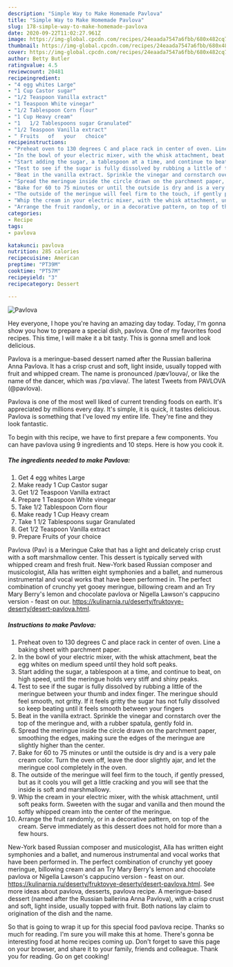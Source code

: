 ```yaml
---
description: "Simple Way to Make Homemade Pavlova"
title: "Simple Way to Make Homemade Pavlova"
slug: 178-simple-way-to-make-homemade-pavlova
date: 2020-09-22T11:02:27.961Z
image: https://img-global.cpcdn.com/recipes/24eaada7547a6fbb/680x482cq70/pavlova-recipe-main-photo.jpg
thumbnail: https://img-global.cpcdn.com/recipes/24eaada7547a6fbb/680x482cq70/pavlova-recipe-main-photo.jpg
cover: https://img-global.cpcdn.com/recipes/24eaada7547a6fbb/680x482cq70/pavlova-recipe-main-photo.jpg
author: Betty Butler
ratingvalue: 4.5
reviewcount: 20481
recipeingredient:
- "4 egg whites Large"
- "1 Cup Castor sugar"
- "1/2 Teaspoon Vanilla extract"
- "1 Teaspoon White vinegar"
- "1/2 Tablespoon Corn flour"
- "1 Cup Heavy cream"
- "1   1/2 Tablespoons sugar Granulated"
- "1/2 Teaspoon Vanilla extract"
- " Fruits   of   your   choice"
recipeinstructions:
- "Preheat oven to 130 degrees C and place rack in center of oven. Line a baking sheet with parchment paper."
- "In the bowl of your electric mixer, with the whisk attachment, beat the egg whites on medium speed until they hold soft peaks."
- "Start adding the sugar, a tablespoon at a time, and continue to beat, on high speed, until the meringue holds very stiff and shiny peaks."
- "Test to see if the sugar is fully dissolved by rubbing a little of the meringue between your thumb and index finger. The meringue should feel smooth, not gritty. If it feels gritty the sugar has not fully dissolved so keep beating until it feels smooth between your fingers"
- "Beat in the vanilla extract. Sprinkle the vinegar and cornstarch over the top of the meringue and, with a rubber spatula, gently fold in."
- "Spread the meringue inside the circle drawn on the parchment paper, smoothing the edges, making sure the edges of the meringue are slightly higher than the center."
- "Bake for 60 to 75 minutes or until the outside is dry and is a very pale cream color. Turn the oven off, leave the door slightly ajar, and let the meringue cool completely in the oven."
- "The outside of the meringue will feel firm to the touch, if gently pressed, but as it cools you will get a little cracking and you will see that the inside is soft and marshmallowy."
- "Whip the cream in your electric mixer, with the whisk attachment, until soft peaks form. Sweeten with the sugar and vanilla and then mound the softly whipped cream into the center of the meringue."
- "Arrange the fruit randomly, or in a decorative pattern, on top of the cream. Serve immediately as this dessert does not hold for more than a few hours."
categories:
- Recipe
tags:
- pavlova

katakunci: pavlova 
nutrition: 285 calories
recipecuisine: American
preptime: "PT39M"
cooktime: "PT57M"
recipeyield: "3"
recipecategory: Dessert

---
```



![Pavlova](https://img-global.cpcdn.com/recipes/24eaada7547a6fbb/680x482cq70/pavlova-recipe-main-photo.jpg)

Hey everyone, I hope you're having an amazing day today. Today, I'm gonna show you how to prepare a special dish, pavlova. One of my favorites food recipes. This time, I will make it a bit tasty. This is gonna smell and look delicious.

Pavlova is a meringue-based dessert named after the Russian ballerina Anna Pavlova. It has a crisp crust and soft, light inside, usually topped with fruit and whipped cream. The name is pronounced /pævˈloʊvə/, or like the name of the dancer, which was /ˈpɑːvləvə/. The latest Tweets from PAVLOVA (@pavlova).

Pavlova is one of the most well liked of current trending foods on earth. It's appreciated by millions every day. It's simple, it is quick, it tastes delicious. Pavlova is something that I've loved my entire life. They're fine and they look fantastic.


To begin with this recipe, we have to first prepare a few components. You can have pavlova using 9 ingredients and 10 steps. Here is how you cook it.

<!--inarticleads1-->

##### The ingredients needed to make Pavlova:

1. Get 4 egg whites Large
1. Make ready 1 Cup Castor sugar
1. Get 1/2 Teaspoon Vanilla extract
1. Prepare 1 Teaspoon White vinegar
1. Take 1/2 Tablespoon Corn flour
1. Make ready 1 Cup Heavy cream
1. Take 1   1/2 Tablespoons sugar Granulated
1. Get 1/2 Teaspoon Vanilla extract
1. Prepare  Fruits   of   your   choice


Pavlova (Pav) is a Meringue Cake that has a light and delicately crisp crust with a soft marshmallow center. This dessert is typically served with whipped cream and fresh fruit. New-York based Russian composer and musicologist, Alla has written eight symphonies and a ballet, and numerous instrumental and vocal works that have been performed in. The perfect combination of crunchy yet gooey meringue, billowing cream and an Try Mary Berry&#39;s lemon and chocolate pavlova or Nigella Lawson&#39;s cappucino version - feast on our. https://kulinarnia.ru/deserty/fruktovye-deserty/desert-pavlova.html. 

<!--inarticleads2-->

##### Instructions to make Pavlova:

1. Preheat oven to 130 degrees C and place rack in center of oven. Line a baking sheet with parchment paper.
1. In the bowl of your electric mixer, with the whisk attachment, beat the egg whites on medium speed until they hold soft peaks.
1. Start adding the sugar, a tablespoon at a time, and continue to beat, on high speed, until the meringue holds very stiff and shiny peaks.
1. Test to see if the sugar is fully dissolved by rubbing a little of the meringue between your thumb and index finger. The meringue should feel smooth, not gritty. If it feels gritty the sugar has not fully dissolved so keep beating until it feels smooth between your fingers
1. Beat in the vanilla extract. Sprinkle the vinegar and cornstarch over the top of the meringue and, with a rubber spatula, gently fold in.
1. Spread the meringue inside the circle drawn on the parchment paper, smoothing the edges, making sure the edges of the meringue are slightly higher than the center.
1. Bake for 60 to 75 minutes or until the outside is dry and is a very pale cream color. Turn the oven off, leave the door slightly ajar, and let the meringue cool completely in the oven.
1. The outside of the meringue will feel firm to the touch, if gently pressed, but as it cools you will get a little cracking and you will see that the inside is soft and marshmallowy.
1. Whip the cream in your electric mixer, with the whisk attachment, until soft peaks form. Sweeten with the sugar and vanilla and then mound the softly whipped cream into the center of the meringue.
1. Arrange the fruit randomly, or in a decorative pattern, on top of the cream. Serve immediately as this dessert does not hold for more than a few hours.


New-York based Russian composer and musicologist, Alla has written eight symphonies and a ballet, and numerous instrumental and vocal works that have been performed in. The perfect combination of crunchy yet gooey meringue, billowing cream and an Try Mary Berry&#39;s lemon and chocolate pavlova or Nigella Lawson&#39;s cappucino version - feast on our. https://kulinarnia.ru/deserty/fruktovye-deserty/desert-pavlova.html. See more ideas about pavlova, desserts, pavlova recipe. A meringue-based dessert (named after the Russian ballerina Anna Pavlova), with a crisp crust and soft, light inside, usually topped with fruit. Both nations lay claim to origination of the dish and the name. 

So that is going to wrap it up for this special food pavlova recipe. Thanks so much for reading. I'm sure you will make this at home. There's gonna be interesting food at home recipes coming up. Don't forget to save this page on your browser, and share it to your family, friends and colleague. Thank you for reading. Go on get cooking!
